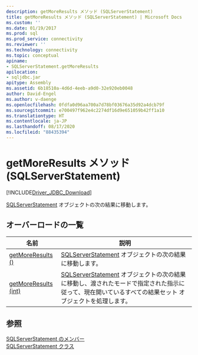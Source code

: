 ```yaml
---
description: getMoreResults メソッド (SQLServerStatement)
title: getMoreResults メソッド (SQLServerStatement) | Microsoft Docs
ms.custom: ''
ms.date: 01/19/2017
ms.prod: sql
ms.prod_service: connectivity
ms.reviewer: ''
ms.technology: connectivity
ms.topic: conceptual
apiname:
- SQLServerStatement.getMoreResults
apilocation:
- sqljdbc.jar
apitype: Assembly
ms.assetid: 6b18510a-4d6d-4eeb-a9d0-32e920eb0048
author: David-Engel
ms.author: v-daenge
ms.openlocfilehash: 0fdfa0d96aa700a7d78bf03676a35d92a4dcb79f
ms.sourcegitcommit: e700497f962e4c2274df16d9e651059b42ff1a10
ms.translationtype: HT
ms.contentlocale: ja-JP
ms.lasthandoff: 08/17/2020
ms.locfileid: "88435394"
---
```

# <a name="getmoreresults-method-sqlserverstatement"></a>getMoreResults メソッド (SQLServerStatement)
[!INCLUDE[Driver_JDBC_Download](../../../includes/driver_jdbc_download.md)]

  [SQLServerStatement](../../../connect/jdbc/reference/sqlserverstatement-class.md) オブジェクトの次の結果に移動します。  
  
## <a name="overload-list"></a>オーバーロードの一覧  
  
|名前|説明|  
|----------|-----------------|  
|[getMoreResults ()](../../../connect/jdbc/reference/getmoreresults-method.md)|[SQLServerStatement](../../../connect/jdbc/reference/sqlserverstatement-class.md) オブジェクトの次の結果に移動します。|  
|[getMoreResults (int)](../../../connect/jdbc/reference/getmoreresults-method-int.md)|[SQLServerStatement](../../../connect/jdbc/reference/sqlserverstatement-class.md) オブジェクトの次の結果に移動し、渡されたモードで指定された指示に従って、現在開いているすべての結果セット オブジェクトを処理します。|  
  
## <a name="see-also"></a>参照  
 [SQLServerStatement のメンバー](../../../connect/jdbc/reference/sqlserverstatement-members.md)   
 [SQLServerStatement クラス](../../../connect/jdbc/reference/sqlserverstatement-class.md)  
  
  
